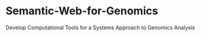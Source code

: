 # Semantic-Web-for-Genomics
Develop Computational Tools for a Systems Approach to Genomics Analysis
